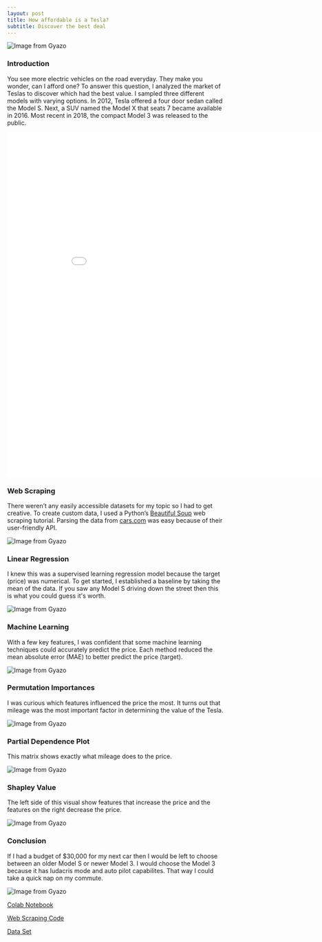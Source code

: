 ```yaml
---
layout: post
title: How affordable is a Tesla?
subtitle: Discover the best deal
---
```


![Image from Gyazo](https://i.gyazo.com/e1f42cd67c4436d6238730061bd20bc9.png)
### Introduction

You see more electric vehicles on the road everyday. They make you wonder, can I afford one? To answer this question, I analyzed the market of Teslas to discover which had the best value. I sampled three different models with varying options. In 2012, Tesla offered a four door sedan called the Model S. Next, a SUV named the Model X that seats 7 became available in 2016. Most recent in 2018, the compact Model 3 was released to the public.

<iframe width="900" height="800" frameborder="0" scrolling="no" src="//plotly.com/~egrinalds/32.embed"></iframe>

### Web Scraping
There weren’t any easily accessible datasets for my topic so I had to get creative. To create custom data, I used a Python’s [Beautiful Soup](https://www.youtube.com/watch?v=ng2o98k983k&t=2467s) web scraping tutorial. Parsing the data from [cars.com](https://www.cars.com/for-sale/searchresults.action/?mdId=21655&mkId=28263&page=1&perPage=100&searchSource=PAGINATION&sort=relevance&stkTypId=28881&zc=99019) was easy because of their user-friendly API.

![Image from Gyazo](https://i.gyazo.com/5c96a8248dadb4d218ae1474bde1fa9f.png)


### Linear Regression
I knew this was a supervised learning regression model because the target (price) was numerical. To get started, I established a baseline by taking the mean of the data. If you saw any Model S driving down the street then this is what you could guess it's worth. 

![Image from Gyazo](https://i.gyazo.com/a9d6aba437279f6b29882c3bc5e74608.png)

### Machine Learning

With a few key features, I was confident that some machine learning techniques could accurately predict the price. Each method reduced the mean absolute error (MAE) to better predict the price (target). 

![Image from Gyazo](https://i.gyazo.com/e52aab13306b1d0861f3b2e7c982ab16.png)

### Permutation Importances

I was curious which features influenced the price the most. It turns out that mileage was the most important factor in determining the value of the Tesla. 

![Image from Gyazo](https://i.gyazo.com/97ee446c81a6735d2be468763dbf9547.png)

### Partial Dependence Plot

This matrix shows exactly what mileage does to the price. 

![Image from Gyazo](https://i.gyazo.com/14024bd6d01afed6c0862bb44521fc61.png)

### Shapley Value

The left side of this visual show features that increase the price and the features on the right decrease the price. 

![Image from Gyazo](https://i.gyazo.com/ba0e85873a986ca1a0888aafbacaf79f.png)

### Conclusion

If I had a budget of $30,000 for my next car then I would be left to choose between an older Model S or newer Model 3. I would choose the Model 3 because it has ludacris mode and auto pilot capabilites. That way I could take a quick nap on my commute.

![Image from Gyazo](https://i.gyazo.com/aa5dd6787312cd1bfee614be41be2e76.jpg)

[Colab Notebook](https://colab.research.google.com/drive/1GBMrzD-7a66qA1hyg04GklvLMVqTLDiY?usp=sharing)

[Web Scraping Code](https://github.com/evan-grinalds/Unit-2-Build-Tesla/blob/master/webscrap.py)

[Data Set](https://github.com/evan-grinalds/Unit-2-Build/blob/master/data/models3x.csv)




